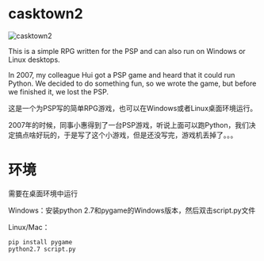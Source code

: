 # casktown2

![casktown2](http://res.easynight.cn/toyshop/ffb/images/mutong2_1.jpg)

This is a simple RPG written for the PSP and can also run on Windows or Linux desktops.

In 2007, my colleague Hui got a PSP game and heard that it could run Python. We decided to do something fun, so we wrote the game, but before we finished it, we lost the PSP.

这是一个为PSP写的简单RPG游戏，也可以在Windows或者Linux桌面环境运行。

2007年的时候，同事小惠得到了一台PSP游戏，听说上面可以跑Python，我们决定搞点啥好玩的，于是写了这个小游戏，但是还没写完，游戏机丢掉了。。。


# 环境

需要在桌面环境中运行

Windows：安装python 2.7和pygame的Windows版本，然后双击script.py文件

Linux/Mac：

```
pip install pygame
python2.7 script.py
```
